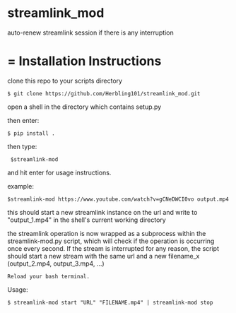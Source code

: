# streamlink_mod
auto-renew streamlink session if there is any interruption

=
    Installation Instructions
=

clone this repo to your scripts directory

    $ git clone https://github.com/Herbling101/streamlink_mod.git
    
open a shell in the directory which contains setup.py

then enter:

    $ pip install .

then type:
	
     $streamlink-mod

and hit enter for usage instructions. 

example:

	$streamlink-mod https://www.youtube.com/watch?v=gCNeDWCI0vo output.mp4

this should start a new streamlink instance on the url and write to "output_1.mp4" in the shell's current working directory

the streamlink operation is now wrapped as a subprocess within the streamlink-mod.py script, which will check if the operation is occurring once every second. If the stream is interrupted for any reason, the script should start a new stream with the same url and a new filename_x (output_2.mp4, output_3.mp4, ...)


    Reload your bash terminal.

Usage:
    
    $ streamlink-mod start "URL" "FILENAME.mp4" | streamlink-mod stop

